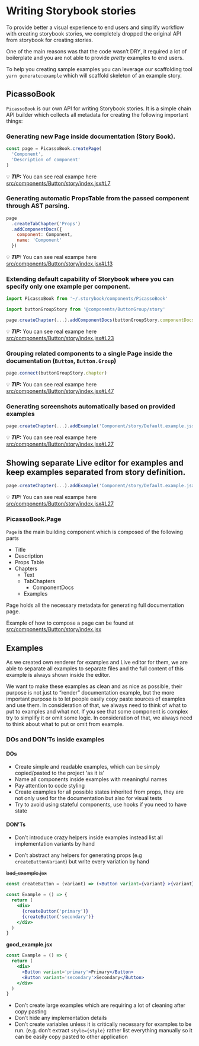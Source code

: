 # Writing Storybook stories

To provide better a visual experience to end users and simplify workflow with creating storybook stories, we completely dropped the original API from storybook for creating stories. 

One of the main reasons was that the code wasn’t DRY, it required a lot of boilerplate and you are not able to provide _pretty_ examples to end users. 

To help you creating sample examples you can leverage our scaffolding tool `yarn generate:example` which will scaffold skeleton of an example story.

## PicassoBook
`PicassoBook` is our own API for writing Storybook stories. It is a simple chain API builder which collects all metadata for creating the following important things:

### Generating new Page inside documentation (Story Book).

```jsx
const page = PicassoBook.createPage(
  'Component',
  'Description of component'
)
```

💡 ***TIP:*** You can see real exampe here [src/components/Button/story/index.jsx#L7](https://github.com/toptal/picasso/blob/master/src/components/Button/story/index.jsx#L7)

### Generating automatic PropsTable from the passed component through AST parsing.

```jsx
page
  .createTabChapter('Props')
  .addComponentDocs({
    component: Component,
    name: 'Component'
  })
```

💡 ***TIP:*** You can see real exampe here [src/components/Button/story/index.jsx#L13](https://github.com/toptal/picasso/blob/master/src/components/Button/story/index.jsx#L13)

### Extending default capability of Storybook where you can specify only one example per component.

```jsx
import PicassoBook from '~/.storybook/components/PicassoBook'

import buttonGroupStory from '@components/ButtonGroup/story'

page.createChapter(...).addComponentDocs(buttonGroupStory.componentDocs)

```

💡 ***TIP:*** You can see real exampe here [src/components/Button/story/index.jsx#L23](https://github.com/toptal/picasso/blob/master/src/components/Button/story/index.jsx#L23)

### Grouping related components to a single Page inside the documentation (`Button`, `Button.Group`)

```jsx
page.connect(buttonGroupStory.chapter)
```

💡 ***TIP:*** You can see real exampe here [src/components/Button/story/index.jsx#L47](https://github.com/toptal/picasso/blob/master/src/components/Button/story/index.jsx#L47)

### Generating screenshots automatically based on provided examples

```jsx
page.createChapter(...).addExample('Component/story/Default.example.jsx') // this is all you need to do, live code will be screenshoted and compared inside CI automatically
```

💡 ***TIP:*** You can see real exampe here [src/components/Button/story/index.jsx#L27](https://github.com/toptal/picasso/blob/master/src/components/Button/story/index.jsx#L27)

## Showing separate Live editor for examples and keep examples separated from story definition. 

```jsx
page.createChapter(...).addExample('Component/story/Default.example.jsx') // this is all you need to do, live code editor will be automatically injected to the page
```

💡 ***TIP:*** You can see real exampe here [src/components/Button/story/index.jsx#L27](https://github.com/toptal/picasso/blob/master/src/components/Button/story/index.jsx#L27)

### PicassoBook.Page

`Page` is the main building component which is composed of the following parts

* Title
* Description
* Props Table
* Chapters
  * Text
  * TabChapters
    * ComponentDocs
  * Examples

Page holds all the necessary metadata for generating full documentation page. 

Example of how to compose a page can be found at [src/components/Button/story/index.jsx](https://github.com/toptal/picasso/blob/master/src/components/Button/story/index.jsx)

## Examples
As we created own renderer for examples and Live editor for them, we are able to separate all examples to separate files and the full content of this example is always shown inside the editor. 

We want to make these examples as clean and as nice as possible, their purpose is not just to “render” documentation example, but the more important purpose is to let people easily copy paste sources of examples and use them. In consideration of that, we always need to think of what to put to examples and what not. If you see that some component is complex try to simplify it or omit some logic. In consideration of that, we always need to think about what to put or omit from example.

### DOs and DON’Ts inside examples

#### DOs
* Create simple and readable examples, which can be simply copied/pasted to the project 'as it is'
* Name all components inside examples with meaningful names
* Pay attention to code styling
* Create examples for all possible states inherited from props, they are not only used for the documentation but also for visual tests
* Try to avoid using stateful components, use hooks if you need to have state

#### DON’Ts
* Don’t introduce crazy helpers inside examples instead list all implementation variants by hand

* Don’t abstract any helpers for generating props (e.g `createButtonVariant`) but write every variation by hand

~~bad_example.jsx~~
```jsx
const createButton = (variant) => (<Button variant={variant} >{variant}</Button>)

const Example = () => {
  return (
    <div>
      {createButton('primary')}
      {createButton('secondary')}
    </div>
  )
}

```

**good_example.jsx**
```jsx
const Example = () => {
  return (
    <div>
      <Button variant='primary'>Primary</Button>
      <Button variant='secondary'>Secondary</Button>
    </div>
  )
}

```

* Don’t create large examples which are requiring a lot of cleaning after copy pasting
* Don’t hide any implementation details
* Don’t create variables unless it is critically necessary for examples to be run. (e.g. don’t extract `style={style}` rather list everything manually so it can be easily copy pasted to other application
